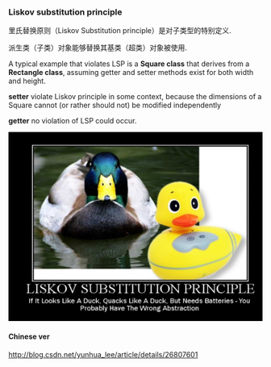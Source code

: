 ### Liskov substitution principle

里氏替换原则（Liskov Substitution principle）是对子类型的特别定义.

派生类（子类）对象能够替换其基类（超类）对象被使用.

A typical example that violates LSP is a **Square class** that derives from a **Rectangle class**, assuming getter and setter methods exist for both width and height.

**setter** violate Liskov principle in some context, because the dimensions of a Square cannot \(or rather should not\) be modified independently

**getter**  no violation of LSP could occur.



![](/assets/liskov.png)


#### Chinese ver
http://blog.csdn.net/yunhua_lee/article/details/26807601

